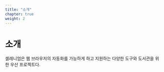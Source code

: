```yaml
---
title: "소개"
chapter: true
weight: 2
---
```


# 소개
셀레니엄은 웹 브라우저의 자동화를 가능하게 하고 지원하는 다양한 도구와 도서관을 위한 우산 프로젝트다.
